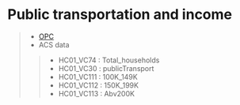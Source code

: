 # Public transportation and income 
>- [OPC](https://github.com/RedGeryon/MTA-subway/blob/da5fb3f264f712015c61b002e34c105e429fbb49/CensusData.ipynb)
>- ACS data
>>- HC01_VC74 : Total_households   
>>- HC01_VC30 : publicTransport   
>>- HC01_VC111 : 100K_149K  
>>- HC01_VC112 : 150K_199K 
>>- HC01_VC113 : Abv200K 
